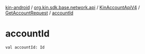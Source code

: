 [kin-android](../../../index.md) / [org.kin.sdk.base.network.api](../../index.md) / [KinAccountApiV4](../index.md) / [GetAccountRequest](index.md) / [accountId](./account-id.md)

# accountId

`val accountId: Id`